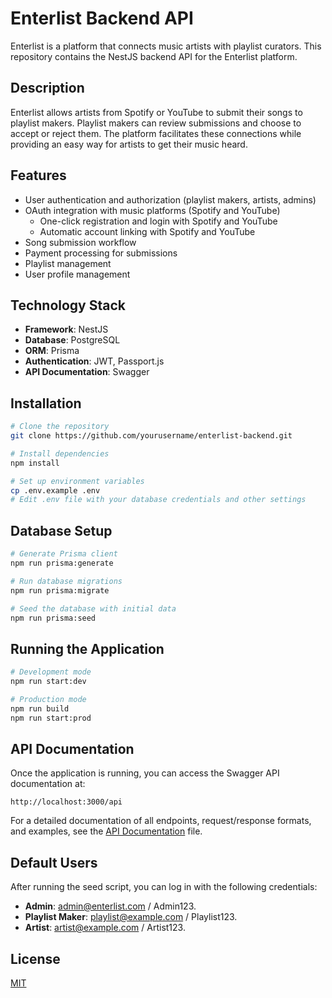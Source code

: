 # Enterlist Backend API

Enterlist is a platform that connects music artists with playlist curators. This repository contains the NestJS backend API for the Enterlist platform.

## Description

Enterlist allows artists from Spotify or YouTube to submit their songs to playlist makers. Playlist makers can review submissions and choose to accept or reject them. The platform facilitates these connections while providing an easy way for artists to get their music heard.

## Features

- User authentication and authorization (playlist makers, artists, admins)
- OAuth integration with music platforms (Spotify and YouTube)
  - One-click registration and login with Spotify and YouTube
  - Automatic account linking with Spotify and YouTube
- Song submission workflow
- Payment processing for submissions
- Playlist management
- User profile management

## Technology Stack

- **Framework**: NestJS
- **Database**: PostgreSQL
- **ORM**: Prisma
- **Authentication**: JWT, Passport.js
- **API Documentation**: Swagger

## Installation

```bash
# Clone the repository
git clone https://github.com/yourusername/enterlist-backend.git

# Install dependencies
npm install

# Set up environment variables
cp .env.example .env
# Edit .env file with your database credentials and other settings
```

## Database Setup

```bash
# Generate Prisma client
npm run prisma:generate

# Run database migrations
npm run prisma:migrate

# Seed the database with initial data
npm run prisma:seed
```

## Running the Application

```bash
# Development mode
npm run start:dev

# Production mode
npm run build
npm run start:prod
```

## API Documentation

Once the application is running, you can access the Swagger API documentation at:

```
http://localhost:3000/api
```

For a detailed documentation of all endpoints, request/response formats, and examples, see the [API Documentation](./API-DOCUMENTATION.md) file.

## Default Users

After running the seed script, you can log in with the following credentials:

- **Admin**: admin@enterlist.com / Admin123.
- **Playlist Maker**: playlist@example.com / Playlist123.
- **Artist**: artist@example.com / Artist123.

## License

[MIT](LICENSE)